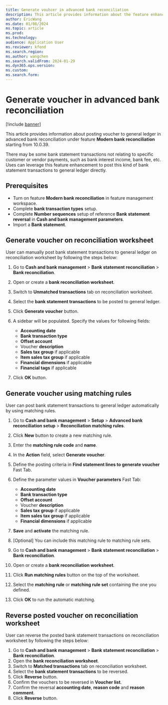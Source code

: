 ```yaml
---
title: Generate vouhcer in advanced bank reconciliation
description: This article provides information about the feature enhancements in advanced bank reconciliation in 10.0.39.
author: EricWang
ms.date: 01/08/2024
ms.topic: article
ms.prod: 
ms.technology: 
audience: Application User
ms.reviewer: kfend
ms.search.region: 
ms.author: wangchen
ms.search.validFrom: 2024-01-29
ms.dyn365.ops.version: 
ms.custom: 
ms.search.form:  
---
```


# Generate voucher in advanced bank reconciliation 

[!include [banner](../../includes/banner.md)]

This article provides information about posting voucher to general ledger in advanced bank reconciliation under feature **Modern bank reconciliation** starting from 10.0.39. 

There may be some bank statement transactions not relating to specific customer or vendor payments, such as bank interest income, bank fee, etc. Uses can leverage this feature enhancement to post this kind of bank statement transactions to general ledger directly.

## Prerequisites
-   Turn on feature **Modern bank reconciliation** in feature management workspace.
-   Complete **bank transaction types** setup.
-   Complete **Number sequences** setup of reference **Bank statement reversal** in **Cash and bank management parameters**.
-   Import a **Bank statement**.

## Generate voucher on reconciliation worksheet

User can manually post bank statement transactions to general ledger on reconciliation worksheet by following the steps below:

1. Go to **Cash and bank management** > **Bank statement reconciliation** > **Bank reconciliation**.
2. Open or create a **bank reconciliation worksheet**.
3. Switch to **Unmatched transactions** tab on reconciliation worksheet.
4. Select the **bank statement transactions** to be posted to general ledger.
5. Click **Generate voucher** button.
6. A sidebar will be populated. Specify the values for following fields:
   - **Accounting date**
   - **Bank transaction type**
   - **Offset account**
   - Voucher **description**
   - **Sales tax group** if applicable
   - **Item sales tax group** if applicable
   - **Financial dimensions** if applicable
   - **Financial tags** if applicable

7. Click **OK** button.

## Generate voucher using matching rules

User can post bank statement transactions to general ledger automatically by using matching rules.

1. Go to **Cash and bank management** > **Setup** > **Advanced bank reconciliation setup** > **Reconciliation matching rules**.

2. Click **New** button to create a new matching rule.

3. Enter the **matching rule code** and **name**.

4. In the **Action** field, select **Generate voucher**.

5. Define the posting criteria in **Find statement lines to generate voucher** Fast Tab.

6. Define the parameter values in **Voucher parameters** Fast Tab:

   - **Accounting date**
   - **Bank transaction type**
   - **Offset account**
   - Voucher **description**
   - **Sales tax group** if applicable
   - **Item sales tax group** if applicable
   - **Financial dimensions** if applicable

7. **Save** and **activate** the matching rule.

8. [Optional] You can include this matching rule to matching rule sets.

9. Go to **Cash and bank management** > **Bank statement reconciliation** > **Bank reconciliation**.

10. Open or create a **bank reconciliation worksheet**.

11. Click **Run matching rules** button on the top of the worksheet.

12. Select the **matching rule** or **matching rule set** containing the one you defined.

13. Click **OK** to run the automatic matching.

## Reverse posted voucher on reconciliation worksheet

User can reverse the posted bank statement transactions on reconciliation worksheet by following the steps below:

1. Go to **Cash and bank management** > **Bank statement reconciliation** > **Bank reconciliation**.
2. Open the **bank reconciliation worksheet**.
3. Switch to **Matched transactions** tab on reconciliation worksheet.
4. Select the **bank statement transactions** to be reversed.
5. Click **Reverse** button.
6. Confirm the vouchers to be reversed in **Voucher list**.
7. Confirm the reversal **accounting date**, **reason code** and **reason comment**.
8. Click **Reverse** button.
